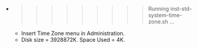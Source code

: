 * >>>>>>>>> Running inst-std-system-time-zone.sh ...
  * Insert Time Zone menu in Administration.
  * Disk size = 3928872K. Space Used = 4K.
